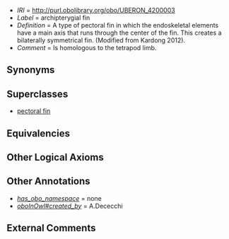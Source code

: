  * *IRI* = http://purl.obolibrary.org/obo/UBERON_4200003
 * *Label* = archipterygial fin
 * *Definition* = A type of pectoral fin in which the endoskeletal elements have a main axis that runs through the center of the fin. This creates a bilaterally symmetrical fin. (Modified from Kardong 2012).
 * *Comment* = Is homologous to the tetrapod limb.

## Synonyms


## Superclasses

 * [pectoral fin](../../UBERON/51/UBERON_0000151.md)

## Equivalencies


## Other Logical Axioms


## Other Annotations

 * *[has_obo_namespace](../../ce/oboInOwl#hasOBONamespace.md)* = none
 * *[oboInOwl#created_by](../../oboInOwl#created/by/oboInOwl#created_by.md)* = A.Dececchi

## External Comments

